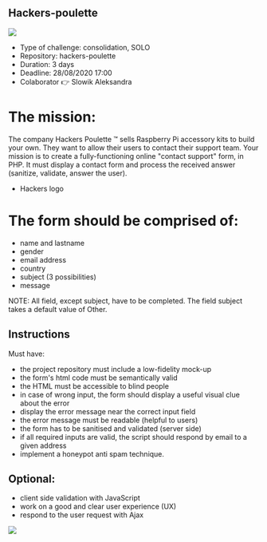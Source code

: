 ## Hackers-poulette

<img src ="https://blog.mailtrap.io/wp-content/uploads/2020/05/PHP_Contact__Forms.png">

- Type of challenge: consolidation, SOLO
- Repository: hackers-poulette
- Duration: 3 days
- Deadline: 28/08/2020 17:00
- Colaborator :point_right: Slowik Aleksandra 
 

# The mission:

The company Hackers Poulette ™ sells Raspberry Pi accessory kits to build your own. They want to allow their users to contact their support team. Your mission is to create a fully-functioning online "contact support" form, in PHP. It must display a contact form and process the received answer (sanitize, validate, answer the user).

- Hackers logo

# The form should be comprised of:

- name and lastname
- gender
- email address
- country
- subject (3 possibilities)
- message

NOTE: All field, except subject, have to be completed. The field subject takes a default value of Other.

## Instructions

 Must have:

- the project repository must include a low-fidelity mock-up
- the form's html code must be semantically valid
- the HTML must be accessible to blind people
- in case of wrong input, the form should display a useful visual clue about the error
- display the error message near the correct input field
- the error message must be readable (helpful to users)
- the form has to be sanitised and validated (server side)
- if all required inputs are valid, the script should respond by email to a given address
- implement a honeypot anti spam technique.

## Optional:

- client side validation with JavaScript
- work on a good and clear user experience (UX)
- respond to the user request with Ajax

<img src ="https://www.milesweb.in/hosting-faqs/wp-content/uploads/2019/05/How-To-Deploy-a-PHP-Application-with-Kubernetes-on-Ubuntu-16.04.gif">



